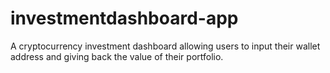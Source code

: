 # investmentdashboard-app
A cryptocurrency investment dashboard allowing users to input their wallet address and giving back the value of their portfolio.
